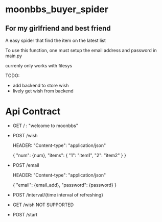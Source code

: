 # moonbbs_buyer_spider

## For my girlfriend and best friend

A easy spider that find the item on the latest list

To use this function, one must setup the email address and password in main.py

currenly only works with filesys

TODO:
- add backend to store wish
- lively get wish from backend

# Api Contract
- GET / : "welcome to moonbbs"
- POST /wish

  HEADER: "Content-type": "application/json"

  {
    "num": {num},
    "items": {
      "1": "item1",
      "2": "item2"
    }
  }
- POST /email

  HEADER: "Content-type": "application/json"

  {
    "email": {email_add},
    "password": {password}
  }
- POST /interval/{time interval of refreshing}
- GET /wish NOT SUPPORTED
- POST /start
